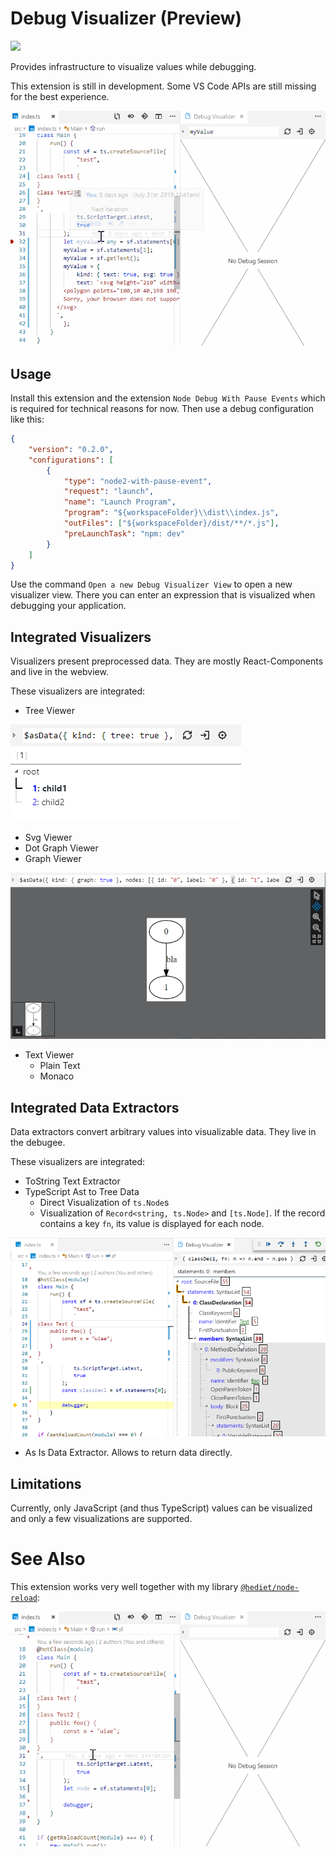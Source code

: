 # Debug Visualizer (Preview)

[![](https://img.shields.io/twitter/follow/hediet_dev.svg?style=social)](https://twitter.com/intent/follow?screen_name=hediet_dev)

Provides infrastructure to visualize values while debugging.

This extension is still in development. Some VS Code APIs are still missing for the best experience.

![](docs/demo.gif)

## Usage

Install this extension and the extension `Node Debug With Pause Events`
which is required for technical reasons for now.
Then use a debug configuration like this:

```json
{
	"version": "0.2.0",
	"configurations": [
		{
			"type": "node2-with-pause-event",
			"request": "launch",
			"name": "Launch Program",
			"program": "${workspaceFolder}\\dist\\index.js",
			"outFiles": ["${workspaceFolder}/dist/**/*.js"],
			"preLaunchTask": "npm: dev"
		}
	]
}
```

Use the command `Open a new Debug Visualizer View` to open a new visualizer view.
There you can enter an expression that is visualized when debugging your application.

## Integrated Visualizers

Visualizers present preprocessed data.
They are mostly React-Components and live in the webview.

These visualizers are integrated:

-   Tree Viewer

![](./docs/tree-viewer.png)

-   Svg Viewer
-   Dot Graph Viewer
-   Graph Viewer

![](./docs/graph-viewer.png)

-   Text Viewer
    -   Plain Text
    -   Monaco

## Integrated Data Extractors

Data extractors convert arbitrary values into visualizable data.
They live in the debugee.

These visualizers are integrated:

-   ToString Text Extractor
-   TypeScript Ast to Tree Data
    -   Direct Visualization of `ts.Node`s
    -   Visualization of `Record<string, ts.Node>` and `[ts.Node]`. If the record contains a key `fn`, its value is displayed for each node.

![](./docs/ast-viewer.png)

-   As Is Data Extractor. Allows to return data directly.

## Limitations

Currently, only JavaScript (and thus TypeScript) values can be visualized and only a few visualizations are supported.

# See Also

This extension works very well together with my library [`@hediet/node-reload`](https://github.com/hediet/node-reload):

![](./docs/demo-hot.gif)
